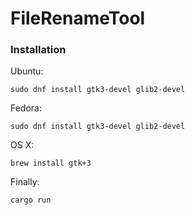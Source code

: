 # FileRenameTool

### Installation

Ubuntu:
```
sudo dnf install gtk3-devel glib2-devel
```

Fedora:
```
sudo dnf install gtk3-devel glib2-devel
```

OS X:
```
brew install gtk+3
```

Finally:
```
cargo run
```